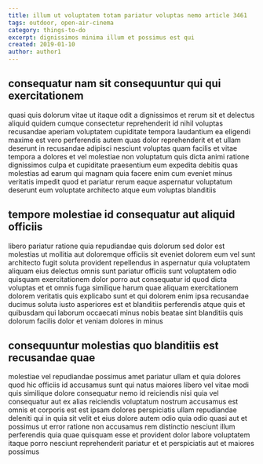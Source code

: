 ```yaml
---
title: illum ut voluptatem totam pariatur voluptas nemo article 3461
tags: outdoor, open-air-cinema
category: things-to-do
excerpt: dignissimos minima illum et possimus est qui
created: 2019-01-10
author: author1
---
```


## consequatur nam sit consequuntur qui qui exercitationem

quasi quis dolorum vitae ut itaque odit a dignissimos et rerum sit et delectus aliquid quidem cumque consectetur reprehenderit id nihil voluptas recusandae aperiam voluptatem cupiditate tempora laudantium ea eligendi maxime est vero perferendis autem quas dolor reprehenderit et et ullam deserunt in recusandae adipisci nesciunt voluptas quam facilis et vitae tempora a dolores et vel molestiae non voluptatum quis dicta animi ratione dignissimos culpa et cupiditate praesentium eum expedita debitis quas molestias ad earum qui magnam quia facere enim cum eveniet minus veritatis impedit quod et pariatur rerum eaque aspernatur voluptatum deserunt eum voluptate architecto atque eum voluptas blanditiis

## tempore molestiae id consequatur aut aliquid officiis

libero pariatur ratione quia repudiandae quis dolorum sed dolor est molestias ut mollitia aut doloremque officiis sit eveniet dolorem eum vel sunt architecto fugit soluta provident repellendus in aspernatur quia voluptatem aliquam eius delectus omnis sunt pariatur officiis sunt voluptatem odio quisquam exercitationem dolor porro aut consequatur id quod dicta voluptas et et omnis fuga similique harum quae aliquam exercitationem dolorem veritatis quis explicabo sunt et qui dolorem enim ipsa recusandae ducimus soluta iusto asperiores est et blanditiis perferendis atque quis et quibusdam qui laborum occaecati minus nobis beatae sint blanditiis quis dolorum facilis dolor et veniam dolores in minus

## consequuntur molestias quo blanditiis est recusandae quae

molestiae vel repudiandae possimus amet pariatur ullam et quia dolores quod hic officiis id accusamus sunt qui natus maiores libero vel vitae modi quis similique dolore consequatur nemo id reiciendis nisi quia vel consequatur aut ex alias reiciendis voluptatum nostrum accusamus est omnis et corporis est est ipsam dolores perspiciatis ullam repudiandae deleniti qui in quia sit velit et eius dolore autem odio quia odio quasi aut et possimus ut error ratione non accusamus rem distinctio nesciunt illum perferendis quia quae quisquam esse et provident dolor labore voluptatem itaque porro nesciunt reprehenderit pariatur et et perspiciatis aut et maiores possimus
